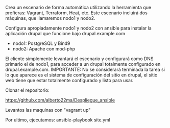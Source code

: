 Crea un escenario de forma automática utilizando la herramienta que prefieras: Vagrant, Terraform, Heat, etc. Este escenario incluirá dos máquinas, que llamaremos nodo1 y nodo2.

Configura apropiadamente nodo1 y nodo2 con ansible para instalar la aplicación drupal que funcione bajo drupal.example.com

- nodo1: PostgreSQL y Bind9
- nodo2: Apache con mod-php

El cliente simplemente levantará el escenario y configurará como DNS primario el de nodo1, para acceder a un drupal totalmente configurado en drupal.example.com. IMPORTANTE: No se considerará terminada la tarea si lo que aparece es el sistema de configuración del sitio en drupal, el sitio web tiene que estar totalmente configurado y listo para usar.



Clonar el repositorio:

https://github.com/alberto22ma/Despliegue_ansible

Levantos las maquinas con "vagrant up"

Por ultimo, ejecutamos: ansible-playbook site.yml
